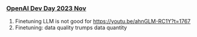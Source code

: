 ### [OpenAI Dev Day 2023 Nov](https://youtu.be/ahnGLM-RC1Y)
1. Finetuning LLM is not good for https://youtu.be/ahnGLM-RC1Y?t=1767
2. Finetuning: data quality trumps data quantity